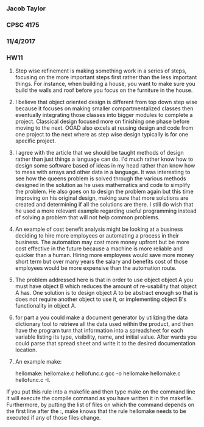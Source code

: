 ### Jacob Taylor
### CPSC 4175
### 11/4/2017
### HW11

1) Step wise refinement is making something work in a series of steps, focusing on the more important steps first rather than the less important things. For instance, when building a house, you want to make sure you build the walls and roof before you focus on the furniture in the house.

2) I believe that object oriented design is different from top down step wise because it focuses on making smaller compartmentalized classes then eventually integrating those classes into bigger modules to complete a project. Classical design focused more on finishing one phase before moving to the next. OOAD also excels at reusing design and code from one project to the next where as step wise design typically is for one specific project.

3) I agree with the article that we should be taught methods of design rather than just things a language can do. I'd much rather know how to design some software based of ideas in my head rather than know how to mess with arrays and other data in a language. It was interesting to see how the queens problem is solved through the various methods designed in the solution as he uses mathematics and code to simplify the problem.  He also goes on to design the problem again but this time improving on his original design, making sure that more solutions are created and determining if all the solutions are there. I still do wish that he used a more relevant example regarding useful programming instead of solving a problem that will not help common problems.

4) An example of cost benefit analysis might be looking at a business deciding to hire more employees or automating a process in their business. The automation may cost more money upfront but be more cost effective in the future because a machine is more reliable and quicker than a human. Hiring more employees would save more money short term but over many years the salary and benefits cost of those employees would be more expensive than the automation route.

5) The problem addressed here is that in order to use object object A you must have object B which reduces the amount of re-usability that object A has. One solution is to design object A to be abstract enough so that is does not require another object to use it, or implementing object B's functionality in object A.

6) for part a you could make a document generator by utilizing the data dictionary tool to retrieve all the data used within the product, and then have the program turn that information into a spreadsheet for each variable listing its type, visibility, name, and initial value. After wards you could parse that spread sheet and write it to the desired documentation location.

7) An example make:

	hellomake: hellomake.c hellofunc.c
		gcc -o hellomake hellomake.c hellofunc.c -I.

If you put this rule into a makefile and then type make on the command line it will execute the compile command as you have written it in the makefile.
Furthermore, by putting the list of files on which the command depends on the first line after the :, make knows that the rule hellomake needs to be executed if any of those files change.


